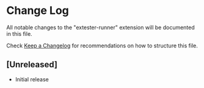 # Change Log

All notable changes to the "extester-runner" extension will be documented in this file.

Check [Keep a Changelog](http://keepachangelog.com/) for recommendations on how to structure this file.

## [Unreleased]

- Initial release
